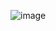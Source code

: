 ![image](https://github.com/terryyufei/FreeCodeCamp/assets/123143795/23659743-b01c-43c7-8304-168567907d60)

